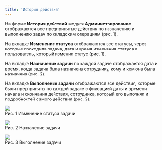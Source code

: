 ```yaml
---
title: 'История действий'
---
```


На форме **История действий** модуля **Администрирование** отображаются все предпринятые действия по назначению и выполнению задач по складским операциям (рис. 1).

На вкладке **Изменение статуса** отображаются все статусы, через которые проходила задача, дата и время изменения статуса и пользователь, который изменил статус (рис. 1).

На вкладке **Назначение задачи** по каждой задаче отображается дата и время, когда задача была назначена сотруднику, кому и кем она была назначена (рис. 2).

На вкладке **Выполнение задачи** отображаются все действия, которые были предприняты по каждой задаче с фиксацией даты и времени начала и окончания действия, 
сотрудника, который его выполнял и подробностей самого действия (рис. 3).

![](../img/history_log1.png)  
Рис. 1 Изменение статуса задачи  

![](../img/history_log2.png)  
Рис. 2 Назначение задачи  

![](../img/history_log3.png)  
Рис. 3 Выполнение задачи  

